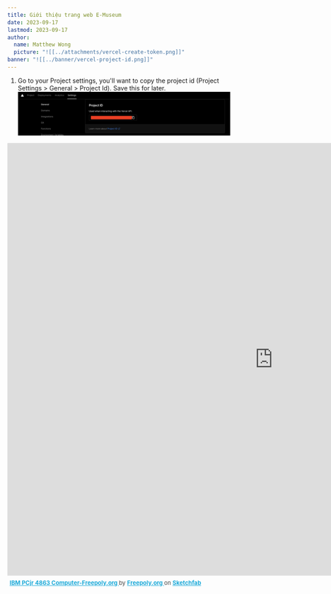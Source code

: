 ```yaml
---
title: Giới thiệu trang web E-Museum
date: 2023-09-17
lastmod: 2023-09-17
author:
  name: Matthew Wong
  picture: "![[../attachments/vercel-create-token.png]]"
banner: "![[../banner/vercel-project-id.png]]"
---
```


1. Go to your Project settings, you'll want to copy the project id (Project Settings > General > Project Id). Save this for later.
   ![vercel-project-id.png](../banner/vercel-project-id.png)


<div class="sketchfab-embed-wrapper"> <iframe title="IBM PCjr 4863 Computer-Freepoly.org" frameborder="0" allowfullscreen mozallowfullscreen="true" webkitallowfullscreen="true" allow="autoplay; fullscreen; xr-spatial-tracking" xr-spatial-tracking execution-while-out-of-viewport execution-while-not-rendered web-share width="1200" height="980" src="https://sketchfab.com/models/1c3c3cd0643d44d49a1771048da74c62/embed"> </iframe> <p style="font-size: 13px; font-weight: normal; margin: 5px; color: #4A4A4A;"> <a href="https://sketchfab.com/3d-models/ibm-pcjr-4863-computer-freepolyorg-1c3c3cd0643d44d49a1771048da74c62?utm_medium=embed&utm_campaign=share-popup&utm_content=1c3c3cd0643d44d49a1771048da74c62" target="_blank" rel="nofollow" style="font-weight: bold; color: #1CAAD9;"> IBM PCjr 4863 Computer-Freepoly.org </a> by <a href="https://sketchfab.com/blackrray?utm_medium=embed&utm_campaign=share-popup&utm_content=1c3c3cd0643d44d49a1771048da74c62" target="_blank" rel="nofollow" style="font-weight: bold; color: #1CAAD9;"> Freepoly.org </a> on <a href="https://sketchfab.com?utm_medium=embed&utm_campaign=share-popup&utm_content=1c3c3cd0643d44d49a1771048da74c62" target="_blank" rel="nofollow" style="font-weight: bold; color: #1CAAD9;">Sketchfab</a></p></div>